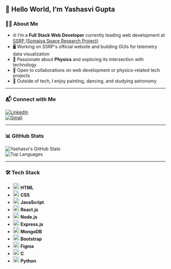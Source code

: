 ## 👋 Hello World, I’m Yashasvi Gupta

### 👩‍💻 About Me
- 🌐 I’m a **Full Stack Web Developer** currently leading web development at [SSRP (Somaiya Space Research Project)](https://ssrp.in)  
- 🖥️ Working on SSRP's official website and building GUIs for telemetry data visualization  
- 👀 Passionate about **Physics** and exploring its intersection with technology  
- 🤝 Open to collaborations on web development or physics-related tech projects  
- 🎨 Outside of tech, I enjoy painting, dancing, and studying astronomy  

---

### 📬 Connect with Me
[![LinkedIn](https://img.shields.io/badge/LinkedIn-0077B5?style=for-the-badge&logo=linkedin&logoColor=white)](https://www.linkedin.com/in/yashasvi-gupta-1230b423a/)  
[![Gmail](https://img.shields.io/badge/Email-D14836?style=for-the-badge&logo=gmail&logoColor=white)](mailto:yashasvigupta28@gmail.com)

---

### 📊 GitHub Stats

![Yashasvi's GitHub Stats](https://github-readme-stats.vercel.app/api?username=Yashvi2874&show_icons=true&theme=default)  
![Top Languages](https://github-readme-stats.vercel.app/api/top-langs/?username=Yashvi2874&layout=compact&theme=default)

---

### 🛠️ Tech Stack

- <img src="https://skillicons.dev/icons?i=html" width="20"/> **HTML**
- <img src="https://skillicons.dev/icons?i=css" width="20"/> **CSS**
- <img src="https://skillicons.dev/icons?i=js" width="20"/> **JavaScript**
- <img src="https://skillicons.dev/icons?i=react" width="20"/> **React.js**
- <img src="https://skillicons.dev/icons?i=nodejs" width="20"/> **Node.js**
- <img src="https://skillicons.dev/icons?i=express" width="20"/> **Express.js**
- <img src="https://skillicons.dev/icons?i=mongodb" width="20"/> **MongoDB**
- <img src="https://skillicons.dev/icons?i=bootstrap" width="20"/> **Bootstrap**
- <img src="https://upload.wikimedia.org/wikipedia/commons/3/33/Figma-logo.svg" width="20"/> **Figma**
- <img src="https://upload.wikimedia.org/wikipedia/commons/1/18/C_Programming_Language.svg" width="20"/> **C**
- <img src="https://upload.wikimedia.org/wikipedia/commons/c/c3/Python-logo-notext.svg" width="20"/> **Python**

<!---
Yashvi2874/Yashvi2874 is a ✨ special ✨ repository because its `README.md` (this file) appears on your GitHub profile.
You can click the Preview link to take a look at your changes.
--->
